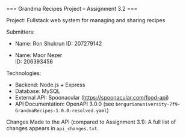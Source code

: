 === Grandma Recipes Project – Assignment 3.2 ===

Project: Fullstack web system for managing and sharing recipes  

Submitters:

- Name: Ron Shukrun
  ID: 207279142

- Name: Maor Nezer   
  ID: 206393456


Technologies:

- Backend: Node.js + Express
- Database: MySQL
- External API: Spoonacular (https://spoonacular.com/food-api)
- API Documentation: OpenAPI 3.0.0 (see `bengurionuniversity-7f9-GrandmaRecipes-1.0.0-resolved.yaml`)


Changes Made to the API (compared to Assignment 3.1):
A full list of changes appears in `api_changes.txt`.

